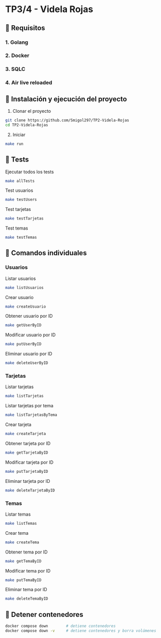 # TP3/4 - Videla Rojas

## 📌 Requisitos

### 1. Golang
### 2. Docker
### 3. SQLC
### 4. Air live reloaded

## 🚀 Instalación y ejecución del proyecto

1. Clonar el proyecto

```bash
git clone https://github.com/Smigol297/TP2-Videla-Rojas
cd TP2-Videla-Rojas
```

2. Iniciar 

```bash
make run
```

## 📝 Tests
Ejecutar todos los tests
```bash
make allTests
```
Test usuarios
```bash
make testUsers
```
Test tarjetas
```bash
make testTarjetas
```
Test temas
```bash
make testTemas
```
## 📝 Comandos individuales
### Usuarios
Listar usuarios
```bash
make listUsuarios
```
Crear usuario
```bash
make createUsuario
```
Obtener usuario por ID
```bash
make getUserByID
```
Modificar usuario por ID
```bash
make putUserByID
```
Eliminar usuario por ID
```bash
make deleteUserByID
```
### Tarjetas
Listar tarjetas
```bash
make listTarjetas
```
Listar tarjetas por tema
```bash
make listTarjetasByTema
```
Crear tarjeta
```bash
make createTarjeta
```
Obtener tarjeta por ID
```bash
make getTarjetaByID
```
Modificar tarjeta por ID
```bash
make putTarjetaByID
```
Eliminar tarjeta por ID
```bash
make deleteTarjetaByID
```
### Temas
Listar temas
```bash
make listTemas
```
Crear tema
```bash
make createTema
```
Obtener tema por ID
```bash
make getTemaByID
```
Modificar tema por ID
```bash
make putTemaByID
```
Eliminar tema por ID
```bash
make deleteTemaByID
```
## 🛑 Detener contenedores

```bash
docker compose down        # detiene contenedores
docker compose down -v     # detiene contenedores y borra volúmenes
```
